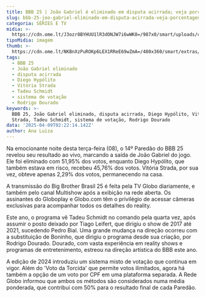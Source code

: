 ```yaml
---
title: BBB 25 | João Gabriel é eliminado em disputa acirrada; veja porcentagens
slug: bbb-25-joo-gabriel-eliminado-em-disputa-acirrada-veja-porcentagens
categoria: SÉRIES E TV
midia: >-
  https://cdn.ome.lt/J3ozr8BYHUU1lR3dONJW7i6wWK8=/987x0/smart/uploads/conteudo/fotos/bbb25-joao-gabriel-eliminado_1.jpg
tipoMidia: imagem
thumb: >-
  https://cdn.ome.lt/NKBnXzPuROKp6LEX1RReE69wZmA=/480x360/smart/extras/conteudos/bbb25-joao-gabriel-eliminado-peq.jpg
tags:
  - BBB 25
  - João Gabriel eliminado
  - disputa acirrada
  - Diego Hypólito
  - Vitória Strada
  - Tadeu Schmidt
  - sistema de votação
  - Rodrigo Dourado
keywords: >-
  BBB 25, João Gabriel eliminado, disputa acirrada, Diego Hypólito, Vitória
  Strada, Tadeu Schmidt, sistema de votação, Rodrigo Dourado
data: '2025-04-09T02:22:14.142Z'
author: Ana Luiza
---
```


Na emocionante noite desta terça-feira (08), o 14º Paredão do BBB 25 revelou seu resultado ao vivo, marcando a saída de João Gabriel do jogo. Ele foi eliminado com 51,95% dos votos, enquanto Diego Hypólito, que também estava em risco, recebeu 45,76% dos votos. Vitória Strada, por sua vez, obteve apenas 2,29% dos votos, permanecendo na casa.

A transmissão do Big Brother Brasil 25 é feita pela TV Globo diariamente, e também pelo canal Multishow após a exibição na rede aberta. Os assinantes do Globoplay e Globo.com têm o privilégio de acessar câmeras exclusivas para acompanhar todos os detalhes do reality.

Este ano, o programa vê Tadeu Schmidt no comando pela quarta vez, após assumir o posto deixado por Tiago Leifert, que dirigiu o show de 2017 até 2021, sucedendo Pedro Bial. Uma grande mudança na direção ocorreu com a substituição de Boninho, que dirigiu o programa desde sua criação, por Rodrigo Dourado. Dourado, com vasta experiência em reality shows e programas de entretenimento, estreou na direção artística do BBB este ano.

A edição de 2024 introduziu um sistema misto de votação que continua em vigor. Além do 'Voto da Torcida' que permite votos ilimitados, agora há também a opção de um voto por CPF em uma plataforma separada. A Rede Globo informou que ambos os métodos são considerados numa média ponderada, que contribui com 50% para o resultado final de cada Paredão.
